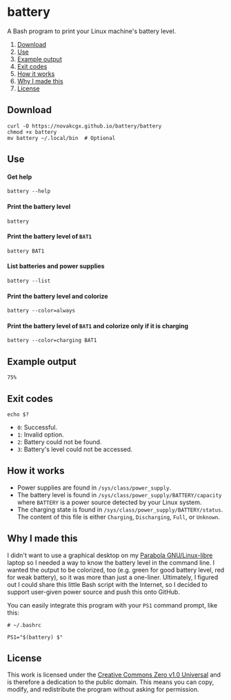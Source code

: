 battery
=======

A Bash program to print your Linux machine's battery level.

1. [Download](#download)
2. [Use](#use)
3. [Example output](#example-output)
4. [Exit codes](#exit-codes)
5. [How it works](#how-it-works)
6. [Why I made this](#why-i-made-this)
7. [License](#license)

Download
--------

```shell
curl -O https://novakcgx.github.io/battery/battery
chmod +x battery
mv battery ~/.local/bin  # Optional
```

Use
---

#### Get help

```shell
battery --help
```

#### Print the battery level

```shell
battery
```

#### Print the battery level of `BAT1`

```shell
battery BAT1
```

#### List batteries and power supplies

```shell
battery --list
```

#### Print the battery level and colorize

```shell
battery --color=always
```

#### Print the battery level of `BAT1` and colorize only if it is charging

```shell
battery --color=charging BAT1
```

Example output
--------------

```
75%
```

Exit codes
----------

```shell
echo $?
```

- `0`: Successful.
- `1`: Invalid option.
- `2`: Battery could not be found.
- `3`: Battery's level could not be accessed.

How it works
------------

- Power supplies are found in `/sys/class/power_supply`.
- The battery level is found in `/sys/class/power_supply/BATTERY/capacity` where
  `BATTERY` is a power source detected by your Linux system.
- The charging state is found in `/sys/class/power_supply/BATTERY/status`. The
  content of this file is either `Charging`, `Discharging`, `Full`, or
  `Unknown`.

Why I made this
---------------

I didn't want to use a graphical desktop on my [Parabola GNU/Linux-libre][para]
laptop so I needed a way to know the battery level in the command line. I wanted
the output to be colorized, too (e.g. green for good battery level, red for weak
battery), so it was more than just a one-liner. Ultimately, I figured out I
could share this little Bash script with the Internet, so I decided to support
user-given power source and push this onto GitHub.

You can easily integrate this program with your `PS1` command prompt, like this:

```shell
# ~/.bashrc

PS1="$(battery) $"
```

[para]: https://parabola.nu

License
-------

This work is licensed under the [Creative Commons Zero v1.0 Universal][license]
and is therefore a dedication to the public domain. This means you can copy,
modify, and redistribute the program without asking for permission.

[license]: https://creativecommons.org/publicdomain/zero/1.0
